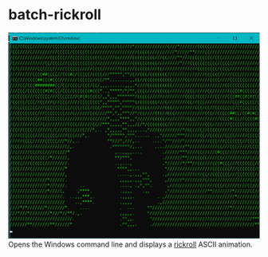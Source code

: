 # batch-rickroll
<img src="https://raw.githubusercontent.com/liamhtml/batch-rickroll/main/rickroll.png" alt="The commandline rickroll in action" width="600">
<br>
Opens the Windows command line and displays a <a href="https://www.youtube.com/watch?v=dQw4w9WgXcQ">rickroll</a> ASCII animation.
